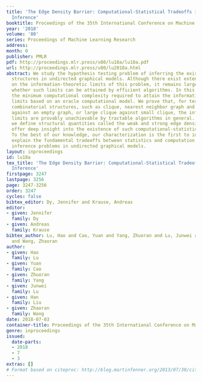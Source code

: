 ```yaml
---
title: 'The Edge Density Barrier: Computational-Statistical Tradeoffs in Combinatorial
  Inference'
booktitle: Proceedings of the 35th International Conference on Machine Learning
year: '2018'
volume: '80'
series: Proceedings of Machine Learning Research
address: 
month: 0
publisher: PMLR
pdf: http://proceedings.mlr.press/v80/lu18a/lu18a.pdf
url: http://proceedings.mlr.press/v80/lu2018a.html
abstract: We study the hypothesis testing problem of inferring the existence of combinatorial
  structures in undirected graphical models. Although there exist extensive studies
  on the information-theoretic limits of this problem, it remains largely unexplored
  whether such limits can be attained by efficient algorithms. In this paper, we quantify
  the minimum computational complexity required to attain the information-theoretic
  limits based on an oracle computational model. We prove that, for testing common
  combinatorial structures, such as clique, nearest neighbor graph and perfect matching,
  against an empty graph, or large clique against small clique, the information-theoretic
  limits are provably unachievable by tractable algorithms in general. More importantly,
  we define structural quantities called the weak and strong edge densities, which
  offer deep insight into the existence of such computational-statistical tradeoffs.
  To the best of our knowledge, our characterization is the first to identify and
  explain the fundamental tradeoffs between statistics and computation for combinatorial
  inference problems in undirected graphical models.
layout: inproceedings
id: lu18a
tex_title: 'The Edge Density Barrier: Computational-Statistical Tradeoffs in Combinatorial
  Inference'
firstpage: 3247
lastpage: 3256
page: 3247-3256
order: 3247
cycles: false
bibtex_editor: Dy, Jennifer and Krause, Andreas
editor:
- given: Jennifer
  family: Dy
- given: Andreas
  family: Krause
bibtex_author: Lu, Hao and Cao, Yuan and Yang, Zhuoran and Lu, Junwei and Liu, Han
  and Wang, Zhaoran
author:
- given: Hao
  family: Lu
- given: Yuan
  family: Cao
- given: Zhuoran
  family: Yang
- given: Junwei
  family: Lu
- given: Han
  family: Liu
- given: Zhaoran
  family: Wang
date: 2018-07-03
container-title: Proceedings of the 35th International Conference on Machine Learning
genre: inproceedings
issued:
  date-parts:
  - 2018
  - 7
  - 3
extras: []
# Format based on citeproc: http://blog.martinfenner.org/2013/07/30/citeproc-yaml-for-bibliographies/
---
```

